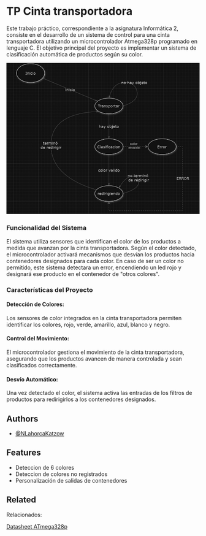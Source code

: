 
# TP Cinta transportadora


Este trabajo práctico, correspondiente a la asignatura Informática 2, consiste en el desarrollo de un sistema de control para una cinta transportadora utilizando un microcontrolador Atmega328p programado en lenguaje C. El objetivo principal del proyecto es implementar un sistema de clasificación automática de productos según su color.


![Diagrama1](https://github.com/NLahorcaKatzow/TP-Informatica/blob/main/Assets/Diagrama1.jpeg)



### Funcionalidad del Sistema
El sistema utiliza sensores que identifican el color de los productos a medida que avanzan por la cinta transportadora. Según el color detectado, el microcontrolador activará mecanismos que desvían los productos hacia contenedores designados para cada color. En caso de ser un color no permitido, este sistema detectara un error, encendiendo un led rojo y designará ese producto en el contenedor de "otros colores".

### Características del Proyecto
#### Detección de Colores: 
Los sensores de color integrados en la cinta transportadora permiten identificar los colores, rojo, verde, amarillo, azul, blanco y negro.
#### Control del Movimiento: 
El microcontrolador gestiona el movimiento de la cinta transportadora, asegurando que los productos avancen de manera controlada y sean clasificados correctamente.
#### Desvío Automático: 
Una vez detectado el color, el sistema activa las entradas de los filtros de productos para redirigirlos a los contenedores designados.


## Authors

- [@NLahorcaKatzow](https://www.github.com/NLahorcaKatzow)


## Features

- Deteccion de 6 colores
- Deteccion de colores no registrados
- Personalización de salidas de contenedores




## Related

Relacionados:

[Datasheet ATmega328p](https://www.alldatasheet.com/datasheet-pdf/pdf/313218/ATMEL/ATmega328P.html)


